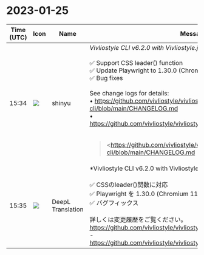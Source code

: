 # 2023-01-25

|Time (UTC)|Icon|Name|Message|
|---|---|---|---|
|15:34|![](https://avatars.slack-edge.com/2018-04-27/354445776386_e258f5ed5ba887b08668_72.jpg)|shinyu|*Vivliostyle CLI v6.2.0 with Vivliostyle.js v2.22.0 Released!*<br><br>✅ Support CSS leader() function<br>✅ Update Playwright to 1.30.0 (Chromium 110.0.5481.38)<br>✅ Bug fixes<br><br>See change logs for details:<br>• <https://github.com/vivliostyle/vivliostyle-cli/blob/main/CHANGELOG.md><br>• <https://github.com/vivliostyle/vivliostyle.js/blob/master/CHANGELOG.md><br><br><blockquote><https://github.com/vivliostyle/vivliostyle-cli/blob/main/CHANGELOG.md | CHANGELOG.md></blockquote><br><blockquote><https://github.com/vivliostyle/vivliostyle.js/blob/master/CHANGELOG.md | CHANGELOG.md></blockquote>|
|15:35|![](https://avatars.slack-edge.com/2023-01-22/4703892366048_dd8fde69fd74a2ed7a1d_72.png)|DeepL Translation|*Vivliostyle CLI v6.2.0 with Vivliostyle.js v2.22.0 Released!<br><br>✅ CSSのleader()関数に対応<br>✅ Playwright を 1.30.0 (Chromium 110.0.5481.38) に更新しました。<br>✅ バグフィックス<br><br>詳しくは変更履歴をご覧ください。<br><https://github.com/vivliostyle/vivliostyle-cli/blob/main/CHANGELOG.md><br>-<https://github.com/vivliostyle/vivliostyle.js/blob/master/CHANGELOG.md><br>|
